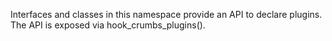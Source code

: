 
Interfaces and classes in this namespace provide an API to declare plugins.
The API is exposed via hook_crumbs_plugins().
